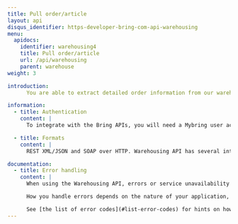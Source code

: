 ```yaml
---
title: Pull order/article
layout: api
disqus_identifier: https-developer-bring-com-api-warehousing
menu:
  apidocs:
    identifier: warehousing4
    title: Pull order/article 
    url: /api/warehousing
    parent: warehouse
weight: 3

introduction:
      You are able to extract detailed order information from our warehouse while the orders are being processed. Further, the API provides information about articles in stock, with methods for retrieving information about single items or configurable list of items.

information:
  - title: Authentication
    content: |
      To integrate with the Bring APIs, you will need a Mybring user account with an API key. Information about prerequisites and authentication headers can be found on the general API [Getting Started page](/api/).

  - title: Formats
    content: |
      REST XML/JSON and SOAP over HTTP. Warehousing API has several interfaces (SOAP and XML/JSON). Choose the option that fits your needs best (see table below). The XML/JSON interface is the core interface with complete functionality. Please note that this API currently doesn't support json on all of its methods yet. Look in the example section to see which are supported.

documentation:
  - title: Error handling
    content: |
      When using the Warehousing API, errors or service unavailability can occur, although we do our utmost to prevent any downtime. Thus it is important to use timeouts and other error handling techniques when making requests to the service.

      How you handle errors depends on the nature of your application, but one strategy for handling such situations is by providing a failover if the shipping guide responds with an error or does not respond at all (timeout).

      See [the list of error codes](#list-error-codes) for hints on how to implement error handling.
---
```

